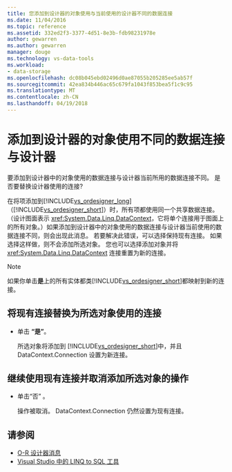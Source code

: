 ```yaml
---
title: 您添加到设计器的对象使用与当前使用的设计器不同的数据连接
ms.date: 11/04/2016
ms.topic: reference
ms.assetid: 332ed2f3-3377-4d51-8e3b-fdb98231978e
author: gewarren
ms.author: gewarren
manager: douge
ms.technology: vs-data-tools
ms.workload:
- data-storage
ms.openlocfilehash: dc08b045ebd02496d0ae87055b205285ee5ab57f
ms.sourcegitcommit: 42ea834b446ac65c679fa1043f853bea5f1c9c95
ms.translationtype: MT
ms.contentlocale: zh-CN
ms.lasthandoff: 04/19/2018
---
```

# <a name="the-objects-you-are-adding-to-the-designer-use-a-different-data-connection-than-the-designer"></a>添加到设计器的对象使用不同的数据连接与设计器

要添加到设计器中的对象使用的数据连接与设计器当前所用的数据连接不同。 是否要替换设计器使用的连接?

在将项添加到[!INCLUDE[vs_ordesigner_long](../data-tools/includes/vs_ordesigner_long_md.md)]（[!INCLUDE[vs_ordesigner_short](../data-tools/includes/vs_ordesigner_short_md.md)]）时，所有项都使用同一个共享数据连接。 （设计图面表示 <xref:System.Data.Linq.DataContext>，它将单个连接用于图面上的所有对象。）如果添加到设计器中的对象使用的数据连接与设计器当前使用的数据连接不同，则会出现此消息。 若要解决此错误，可以选择保持现有连接。 如果选择这样做，则不会添加所选对象。 您也可以选择添加对象并将 <xref:System.Data.Linq.DataContext> 连接重置为新的连接。

> [!NOTE]
> 如果你单击**是**上的所有实体都类[!INCLUDE[vs_ordesigner_short](../data-tools/includes/vs_ordesigner_short_md.md)]都映射到新的连接。

## <a name="to-replace-the-existing-connection-with-the-connection-used-by-the-selected-object"></a>将现有连接替换为所选对象使用的连接

- 单击 **“是”**。

    所选对象将添加到 [!INCLUDE[vs_ordesigner_short](../data-tools/includes/vs_ordesigner_short_md.md)]中，并且 DataContext.Connection 设置为新连接。

## <a name="to-continue-to-use-the-existing-connection-and-cancel-adding-the-selected-object"></a>继续使用现有连接并取消添加所选对象的操作

- 单击“否” 。

    操作被取消。 DataContext.Connection 仍然设置为现有连接。

## <a name="see-also"></a>请参阅

- [O-R 设计器消息](../data-tools/o-r-designer-messages.md)
- [Visual Studio 中的 LINQ to SQL 工具](../data-tools/linq-to-sql-tools-in-visual-studio2.md)
